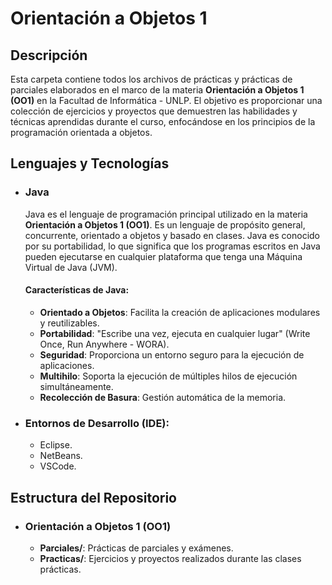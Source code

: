 # Orientación a Objetos 1

## Descripción

Esta carpeta contiene todos los archivos de prácticas y prácticas de parciales elaborados en el marco de la materia **Orientación a Objetos 1 (OO1)** en la Facultad de Informática - UNLP. El objetivo es proporcionar una colección de ejercicios y proyectos que demuestren las habilidades y técnicas aprendidas durante el curso, enfocándose en los principios de la programación orientada a objetos.

## Lenguajes y Tecnologías

- ### Java
    Java es el lenguaje de programación principal utilizado en la materia **Orientación a Objetos 1 (OO1)**. Es un lenguaje de propósito general, concurrente, orientado a objetos y basado en clases. Java es conocido por su portabilidad, lo que significa que los programas escritos en Java pueden ejecutarse en cualquier plataforma que tenga una Máquina Virtual de Java (JVM).

    #### Características de Java:
    - **Orientado a Objetos**: Facilita la creación de aplicaciones modulares y reutilizables.
    - **Portabilidad**: "Escribe una vez, ejecuta en cualquier lugar" (Write Once, Run Anywhere - WORA).
    - **Seguridad**: Proporciona un entorno seguro para la ejecución de aplicaciones.
    - **Multihilo**: Soporta la ejecución de múltiples hilos de ejecución simultáneamente.
    - **Recolección de Basura**: Gestión automática de la memoria.

- ### Entornos de Desarrollo (IDE): 
    - Eclipse.
    - NetBeans.
    - VSCode.

## Estructura del Repositorio

- ### Orientación a Objetos 1 (OO1)
    - **Parciales/**: Prácticas de parciales y exámenes.
    - **Practicas/**: Ejercicios y proyectos realizados durante las clases prácticas.